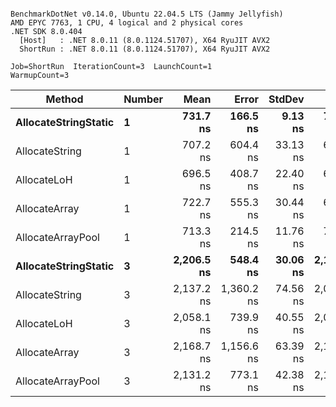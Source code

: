 ```

BenchmarkDotNet v0.14.0, Ubuntu 22.04.5 LTS (Jammy Jellyfish)
AMD EPYC 7763, 1 CPU, 4 logical and 2 physical cores
.NET SDK 8.0.404
  [Host]   : .NET 8.0.11 (8.0.1124.51707), X64 RyuJIT AVX2
  ShortRun : .NET 8.0.11 (8.0.1124.51707), X64 RyuJIT AVX2

Job=ShortRun  IterationCount=3  LaunchCount=1  
WarmupCount=3  

```
| Method               | Number | Mean       | Error      | StdDev   | Min        | Max        | Gen0   | Gen1   | Allocated |
|--------------------- |------- |-----------:|-----------:|---------:|-----------:|-----------:|-------:|-------:|----------:|
| **AllocateStringStatic** | **1**      |   **731.7 ns** |   **166.5 ns** |  **9.13 ns** |   **721.3 ns** |   **738.6 ns** | **0.0124** | **0.0114** |   **1.02 KB** |
| AllocateString       | 1      |   707.2 ns |   604.4 ns | 33.13 ns |   685.9 ns |   745.3 ns | 0.0124 | 0.0114 |   1.02 KB |
| AllocateLoH          | 1      |   696.5 ns |   408.7 ns | 22.40 ns |   681.1 ns |   722.2 ns | 0.0124 | 0.0114 |   1.02 KB |
| AllocateArray        | 1      |   722.7 ns |   555.3 ns | 30.44 ns |   692.5 ns |   753.3 ns | 0.0124 | 0.0114 |   1.02 KB |
| AllocateArrayPool    | 1      |   713.3 ns |   214.5 ns | 11.76 ns |   701.6 ns |   725.2 ns | 0.0124 | 0.0114 |   1.02 KB |
| **AllocateStringStatic** | **3**      | **2,206.5 ns** |   **548.4 ns** | **30.06 ns** | **2,175.3 ns** | **2,235.2 ns** | **0.0343** | **0.0305** |   **3.07 KB** |
| AllocateString       | 3      | 2,137.2 ns | 1,360.2 ns | 74.56 ns | 2,051.3 ns | 2,185.1 ns | 0.0343 | 0.0305 |   3.07 KB |
| AllocateLoH          | 3      | 2,058.1 ns |   739.9 ns | 40.55 ns | 2,028.4 ns | 2,104.3 ns | 0.0343 | 0.0305 |   3.07 KB |
| AllocateArray        | 3      | 2,168.7 ns | 1,156.6 ns | 63.39 ns | 2,107.0 ns | 2,233.6 ns | 0.0343 | 0.0305 |   3.07 KB |
| AllocateArrayPool    | 3      | 2,131.2 ns |   773.1 ns | 42.38 ns | 2,101.3 ns | 2,179.7 ns | 0.0343 | 0.0305 |   3.07 KB |
